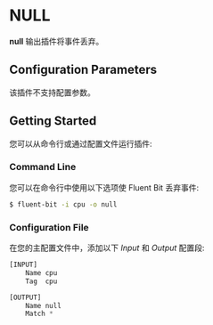# NULL

**null** 输出插件将事件丢弃。

## Configuration Parameters

该插件不支持配置参数。

## Getting Started

您可以从命令行或通过配置文件运行插件:

### Command Line

您可以在命令行中使用以下选项使 Fluent Bit 丢弃事件:

```bash
$ fluent-bit -i cpu -o null
```

### Configuration File

在您的主配置文件中，添加以下 _Input_ 和 _Output_ 配置段:

```python
[INPUT]
    Name cpu
    Tag  cpu

[OUTPUT]
    Name null
    Match *
```

